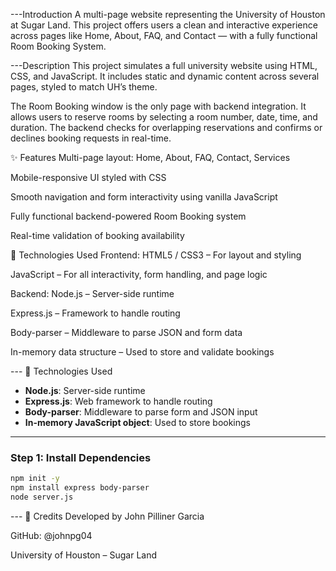 ---Introduction
A multi-page website representing the University of Houston at Sugar Land. This project offers users a clean and interactive experience across pages like Home, About, FAQ, and Contact — with a fully functional Room Booking System.

---Description
This project simulates a full university website using HTML, CSS, and JavaScript. It includes static and dynamic content across several pages, styled to match UH’s theme.

The Room Booking window is the only page with backend integration. It allows users to reserve rooms by selecting a room number, date, time, and duration. The backend checks for overlapping reservations and confirms or declines booking requests in real-time.

✨ Features
Multi-page layout: Home, About, FAQ, Contact, Services

Mobile-responsive UI styled with CSS

Smooth navigation and form interactivity using vanilla JavaScript

Fully functional backend-powered Room Booking system

Real-time validation of booking availability

🔧 Technologies Used
Frontend:
HTML5 / CSS3 – For layout and styling

JavaScript – For all interactivity, form handling, and page logic

Backend:
Node.js – Server-side runtime

Express.js – Framework to handle routing

Body-parser – Middleware to parse JSON and form data

In-memory data structure – Used to store and validate bookings

--- 🧰 Technologies Used

- **Node.js**: Server-side runtime
- **Express.js**: Web framework to handle routing
- **Body-parser**: Middleware to parse form and JSON input
- **In-memory JavaScript object**: Used to store bookings

---

### Step 1: Install Dependencies

```bash
npm init -y
npm install express body-parser
node server.js
```

--- 👥 Credits
Developed by John Pilliner Garcia

GitHub: @johnpg04

University of Houston – Sugar Land
